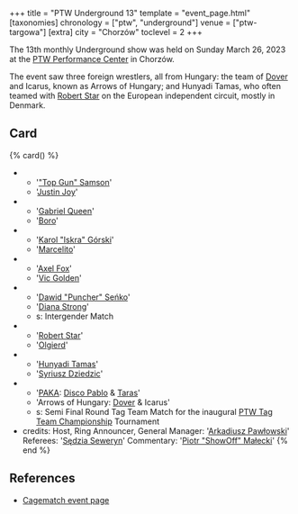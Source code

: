 +++
title = "PTW Underground 13"
template = "event_page.html"
[taxonomies]
chronology = ["ptw", "underground"]
venue = ["ptw-targowa"]
[extra]
city = "Chorzów"
toclevel = 2
+++

The 13th monthly Underground show was held on Sunday March 26, 2023 at the [PTW Performance Center](@/v/ptw-targowa.md) in Chorzów.

The event saw three foreign wrestlers, all from Hungary: the team of [Dover](@/w/dover.md) and Icarus, known as Arrows of Hungary; and Hunyadi Tamas,
who often teamed with [Robert Star](@/w/robert-star.md) on the European independent circuit, mostly in Denmark.

## Card

{% card() %}
- - '["Top Gun" Samson](@/w/samson.md)'
  - '[Justin Joy](@/w/justin-joy.md)'
- - '[Gabriel Queen](@/w/gabriel-queen.md)'
  - '[Boro](@/w/boro.md)'
- - '[Karol "Iskra" Górski](@/w/iskra.md)'
  - '[Marcelito](@/w/marcelito.md)'
- - '[Axel Fox](@/w/axel-fox.md)'
  - '[Vic Golden](@/w/vic-golden.md)'
- - '[Dawid "Puncher" Seńko](@/w/puncher.md)'
  - '[Diana Strong](@/w/diana-strong.md)'
  - s: Intergender Match
- - '[Robert Star](@/w/robert-star.md)'
  - '[Olgierd](@/w/olgierd.md)'
- - '[Hunyadi Tamas](@/w/hunyadi-tamas.md)'
  - '[Syriusz Dziedzic](@/w/dziedzic.md)'
- - '[PAKA](@/tt/paka.md): [Disco Pablo](@/w/disco-pablo.md) & [Taras](@/w/taras.md)'
  - 'Arrows of Hungary: [Dover](@/w/dover.md) & Icarus'
  - s: Semi Final Round Tag Team Match for the inaugural [PTW Tag Team Championship](@/c/ptw-tag-team-championship.md) Tournament
- credits:
    Host, Ring Announcer, General Manager: '[Arkadiusz Pawłowski](@/w/pan-pawlowski.md)'
    Referees: '[Sędzia Seweryn](@/w/sedzia-seweryn.md)'
    Commentary: '[Piotr "ShowOff" Małecki](@/w/piotr-malecki.md)'
{% end %}

## References
* [Cagematch event page](https://www.cagematch.net/?id=1&nr=363652)
